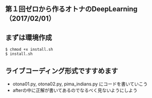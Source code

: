 
## 第１回ゼロから作るオトナのDeepLearning（2017/02/01）

## まずは環境作成

```
$ chmod +x install.sh
$ install.sh
```

## ライブコーディング形式ですすめます

* otona01.py, otona02.py, pima_indians.py にコードを書いていこう
* afterの中に正解が書いてあるのでなるべく見ないようにしよう
